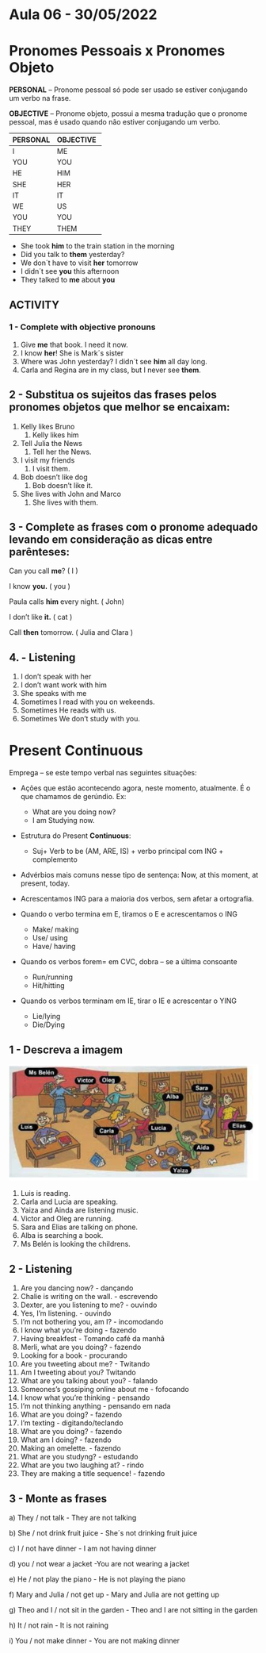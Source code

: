 # Aula 06 - 30/05/2022

# **Pronomes Pessoais x Pronomes Objeto**

**PERSONAL** – Pronome pessoal só pode ser usado se estiver conjugando um verbo na frase.

**OBJECTIVE** –  Pronome objeto, possui a mesma tradução que o pronome pessoal, mas é usado quando não estiver conjugando um verbo.

| PERSONAL | OBJECTIVE  |
| --- | --- |
| I | ME |
| YOU  | YOU  |
| HE | HIM  |
| SHE  | HER  |
| IT  | IT  |
| WE  | US |
| YOU  | YOU  |
| THEY | THEM  |
- She took **him** to the train station in the morning
- Did you talk to **them** yesterday?
- We don´t have to visit **her** tomorrow
- I didn´t see **you** this afternoon
- They talked to **me** about **you**

## **ACTIVITY**

### 1 - **C**omplete with objective pronouns

1. Give **me** that book. I need it now.
2. I know **her**! She is Mark´s sister
3. Where was John yesterday? I didn´t see **him** all day long.
4. Carla and Regina are in my class, but I never see **them**.

## 2 - Substitua os sujeitos das frases pelos pronomes objetos que melhor se encaixam:

1. Kelly likes Bruno
    1. Kelly likes him
2. Tell Julia the News
    1. Tell her the News.
3. I visit my friends
    1. I visit them.
4. Bob doesn’t like dog
    1. Bob doesn’t like it.
5. She lives with John and Marco
    1. She lives with them.

## 3 - Complete as frases com o pronome adequado levando em consideração as dicas entre parênteses:

Can you call **me**? ( I )

I know **you.** ( you )

Paula calls **him** every night. ( John)

I don’t like **it.** ( cat )

Call **then** tomorrow. ( Julia and Clara )

## 4. - Listening

1. I don’t speak with her
2. I don’t want work with him
3. She speaks with me
4. Sometimes I read with you on wekeends.
5. Sometimes He reads with us.
6. Sometimes We don’t study with you.

# **Present Continuous**

Emprega – se este tempo verbal nas seguintes situações:

- Ações que estão acontecendo agora, neste momento, atualmente. É o que chamamos de gerúndio. Ex:
    - What are you doing now?
    - I am Studying now.
    
- Estrutura do Present **Continuous**:
    - Suj+ Verb to be (AM, ARE, IS) + verbo principal com ING + complemento
    
- Advérbios mais comuns nesse tipo de sentença: Now, at this moment, at present, today.
- Acrescentamos ING para a maioria dos verbos, sem afetar a ortografia.
- Quando o verbo termina em E, tiramos o E e acrescentamos o ING
    - Make/ making
    - Use/ using
    - Have/ having
- Quando os verbos forem= em CVC, dobra – se a última consoante
    - Run/running
    - Hit/hitting
- Quando os verbos terminam em IE, tirar o IE e acrescentar o YING
    - Lie/lying
    - Die/Dying

## 1 - Descreva a imagem

![Descreva a Imagem](./img/img.png)

1. Luis is reading.
2. Carla and Lucia are speaking.
3. Yaiza and Ainda are listening music.
4. Victor and Oleg are running.
5. Sara and Elias are talking on phone.
6. Alba is searching a book.
7. Ms Belén is looking the childrens.

## 2 - Listening

1. Are you dancing now? - dançando
2. Chalie is writing on the wall. - escrevendo
3. Dexter, are you listening to me? - ouvindo
4. Yes, I’m listening. - ouvindo
5. I’m not bothering you, am I? - incomodando
6. I know what you’re doing - fazendo
7. Having breakfest - Tomando café da manhã
8. Merli, what are you doing? - fazendo
9. Looking for a book - procurando
10. Are you tweeting about me? - Twitando
11. Am I tweeting about you? Twitando
12. What are you talking about you? - falando
13. Someones’s gossiping online about me - fofocando
14. I know what you’re thinking - pensando
15. I’m not thinking anything - pensando em nada
16. What are you doing? - fazendo
17. I’m texting - digitando/teclando
18. What are you doing? - fazendo
19. What am I doing? - fazendo
20. Making an omelette. - fazendo
21. What are you studyng? - estudando
22. What are you two laughing at? - rindo
23. They are making a title sequence! - fazendo

## 3 - Monte as frases

a) They / not talk - They are not talking

b) She / not drink fruit juice - She´s not drinking fruit juice

c) I / not have dinner - I am not having dinner

d) you / not wear a jacket -You are not wearing a jacket

e) He / not play the piano - He is not playing the piano

f) Mary and Julia / not get up - Mary and Julia are not getting up

g) Theo and I / not sit in the garden - Theo and I are not sitting in the garden

h) It / not rain - It is not raining

i) You / not make dinner - You are not making dinner
